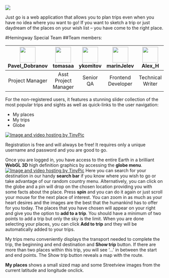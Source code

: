 <p><img src="http://i.imgur.com/dIOhNRd.jpg" /></p>

Just go is a web application that allows you to plan trips even when you have no idea where you want to go!
If you want to sketch a trip or just daydream of the places on your wish list – you have come to the right place.

#Hemingway Special Team
##Team members:

| <a href="http://tinypic.com?ref=2zsoa4z" target="_blank"><img src="http://i60.tinypic.com/2zsoa4z.jpg" width="50" height="50"></a> Pavel_Dobranov  | <a href="http://tinypic.com?ref=25qg30p"><img src="http://i57.tinypic.com/25qg30p.jpg" width="50" height="50"></a> tomasaa              | <a href="http://tinypic.com?ref=x4ghed" target="_blank"><img src="http://i62.tinypic.com/x4ghed.jpg" width="50" height="50"></a>ykomitov  | <a href="http://tinypic.com?ref=2zyaf61" target="_blank"><img src="http://i58.tinypic.com/2zyaf61.jpg" width="50" height="50"></a>marinJelev         | <a href="http://tinypic.com?ref=2lw14qv" target="_blank"><img src="http://i60.tinypic.com/2lw14qv.jpg" width="50" height="50"></a>Alex_H           |
:---: | :---: | :---: | :---: | :---:
| Project Manager | Asst Project Manager | Senior QA | Frontend Developer | Technical Writer |

For the non-registered users, it features a stunning slider collection of the most popular trips and sights as well as quick-links to the user navigation:

* My places
* My trips
* Globe

<a href="http://tinypic.com?ref=2uh91m9" target="_blank"><img src="http://i61.tinypic.com/2uh91m9.jpg" border="0" alt="Image and video hosting by TinyPic"></a>

Registration is free and will always be free! It requires only a unique username and password and you are good to go.

Once you are logged in, you have access to the entire Earth in a brilliant **WebGL 3D** high definition graphics by accessing the **globe menu**.<a href="http://tinypic.com?ref=2lsunft" target="_blank"><img src="http://i59.tinypic.com/2lsunft.jpg" border="0" alt="Image and video hosting by TinyPic"></a> Here you can search for your destination in our handy **search bar** if you know where you wish to go or take advantage of our random country menu. Alternatively, you can click on the globe and a pin will drop on the chosen location providing you with some facts about the place. Press **spin** and you can do it again or just scroll your mouse for the next place of interest. You can zoom in as much as your heart desires and the images are the best that the humankind has to offer for you today. The places that you have chosen will appear on your right and give you the option to **add to a trip**. You should have a minimum of two points to add a trip but only the sky is the limit. When you are done selecting your places, you can click **Add to trip** and they will be automatically added to your trips. 

My trips menu conveniently displays the transport needed to complete the trip, the beginning and end destination and **Show trip** button. If there are more than two places within this trip, you will see ‘…’ in between the start and end points. The Show trip button reveals a map with the route.

**My places** shows a small sized map and some Streetview images from the current latitude and longitude onclick. 
